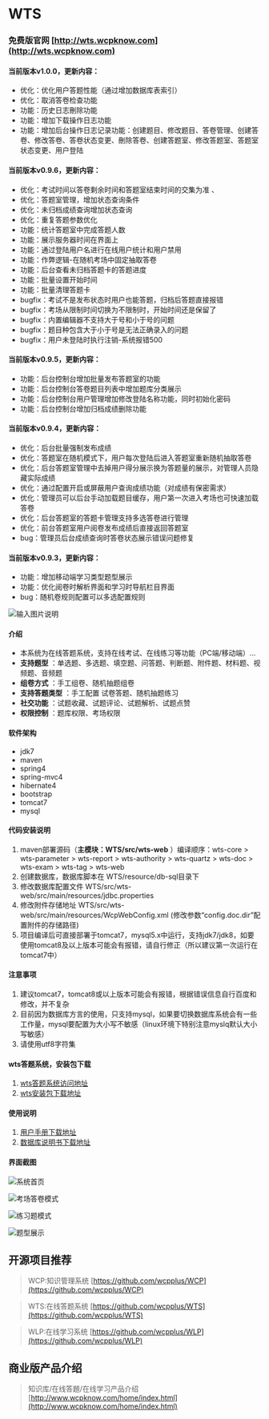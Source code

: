 # WTS
### 免费版官网 [http://wts.wcpknow.com](http://wts.wcpknow.com)
#### 当前版本v1.0.0，更新内容：
- 优化：优化用户答题性能（通过增加数据库表索引）
- 优化：取消答卷检查功能
- 功能：历史日志刪除功能
- 功能：增加下载操作日志功能
- 功能：增加后台操作日志记录功能：创建题目、修改题目、答卷管理、创建答卷、修改答卷、答卷状态变更、刪除答卷、创建答题室、修改答题室、答题室状态变更、用户登陆

#### 当前版本v0.9.6，更新内容：

- 优化：考试时间以答卷剩余时间和答题室结束时间的交集为准 、
- 优化：答题室管理，增加状态查询条件
- 优化：未归档成绩查询增加状态查询
- 优化：重复答题参数优化 
- 功能：统计答题室中完成答题人数
- 功能：展示服务器时间在界面上
- 功能：通过登陆用户名进行在线用户统计和用户禁用
- 功能：作弊逻辑-在随机考场中固定抽取答卷
- 功能：后台查看未归档答题卡的答题进度
- 功能：批量设置开始时间
- 功能：批量清理答题卡 
- bugfix：考试不是发布状态时用户也能答题，归档后答题直接报错
- bugfix：考场从限制时间切换为不限制时，开始时间还是保留了
- bugfix：内置编辑器不支持大于号和小于号的问题
- bugfix：题目种包含大于小于号是无法正确录入的问题
- bugfix：用户未登陆时执行注销-系统报错500

#### 当前版本v0.9.5，更新内容：

- 功能：后台控制台增加批量发布答题室的功能
- 功能：后台控制台答卷题目列表中增加题库分类展示
- 功能：后台控制台用户管理增加修改登陆名称功能，同时初始化密码
- 功能：后台控制台增加归档成绩删除功能

#### 当前版本v0.9.4，更新内容：
- 优化：后台批量强制发布成绩
- 优化：答题室在随机模式下，用户每次登陆后进入答题室重新随机抽取答卷
- 优化：后台答题室管理中去掉用户得分展示换为答题量的展示，对管理人员隐藏实际成绩
- 优化：通过配置开启或屏蔽用户查询成绩功能（对成绩有保密需求）
- 优化：管理员可以后台手动加载题目缓存，用户第一次进入考场也可快速加载答卷
- 优化：后台答题室的答题卡管理支持多选答卷进行管理
- 优化：前台答题室用户阅卷发布成绩后直接返回答题室
- bug：管理员后台成绩查询时答卷状态展示错误问题修复
 
#### 当前版本v0.9.3，更新内容：
- 功能：增加移动端学习类型题型展示
- 功能：优化阅卷时解析界面和学习时导航栏目界面
- bug：随机卷规则配置可以多选配置规则
 



![输入图片说明](https://images.gitee.com/uploads/images/2020/0227/191046_6a25de34_24089.png "wts移动端展示4.png")


#### 介绍
- 本系统为在线答题系统，支持在线考试、在线练习等功能（PC端/移动端）... 
-  **支持题型** ：单选题、多选题、填空题、问答题、判断题、附件题、材料题、视频题、音频题
-  **组卷方式** ：手工组卷、随机抽题组卷
-  **支持答题类型** ：手工配置 试卷答题、随机抽题练习
-  **社交功能** ：试题收藏、试题评论、试题解析、试题点赞
-  **权限控制** ：题库权限、考场权限

#### 软件架构
- jdk7
- maven
- spring4
- spring-mvc4
- hibernate4
- bootstrap
- tomcat7
- mysql

#### 代码安装说明
1. maven部署源码（**主模块：WTS/src/wts-web** ）编译顺序：wts-core > wts-parameter > wts-report > wts-authority > wts-quartz > wts-doc > wts-exam > wts-tag > wts-web
2. 创建数据库，数据库脚本在 WTS/resource/db-sql目录下
3. 修改数据库配置文件 WTS/src/wts-web/src/main/resources/jdbc.properties
4. 修改附件存储地址 WTS/src/wts-web/src/main/resources/WcpWebConfig.xml (修改参数“config.doc.dir”配置附件的存储路径)
5. 项目编译后可直接部署于tomcat7，mysql5.x中运行，支持jdk7/jdk8，如要使用tomcat8及以上版本可能会有报错，请自行修正（所以建议第一次运行在tomcat7中）

#### 注意事项
1. 建议tomcat7，tomcat8或以上版本可能会有报错，根据错误信息自行百度和修改，并不复杂
2. 目前因为数据库方言的使用，只支持mysql，如果要切换数据库系统会有一些工作量，mysql要配置为大小写不敏感（linux环境下特别注意myslq默认大小写敏感）
3. 请使用utf8字符集

#### wts答题系统，安装包下载

1.  [wts答题系统访问地址](http://www.wcpdoc.com/webspecial/home/Pub2c909b2b6739306301678806130d48fe.html)
2.  [wts安装包下载地址](http://www.wcpdoc.com/webdoc/view/Pub2c909b2b6fbdee960170338a8220471d.html)

#### 使用说明

1.  [用户手册下载地址](http://www.wcpdoc.com/webdoc/view/Pub2c909b2b6fbdee960170394c7fa1517a.html)
2.  [数据库说明书下载地址](http://www.wcpdoc.com/webdoc/view/Pub2c94830b8a8e24e7018ab161f9a4497a.html)


#### 界面截图

![系统首页](https://images.gitee.com/uploads/images/2020/0216/113146_ff9fb0d9_24089.jpeg "系统首页.jpg")


![考场答卷模式](https://images.gitee.com/uploads/images/2020/0216/113334_fb9136e3_24089.png "考场答卷模式.png")


![练习题模式](https://images.gitee.com/uploads/images/2020/0216/113352_ad18a676_24089.png "练习题模式.png")


![题型展示](https://images.gitee.com/uploads/images/2020/0216/151033_e21c1913_24089.png "火狐截图_2020-02-16T07-09-55.943Z.png")


## 开源项目推荐
	
> WCP:知识管理系统 [https://github.com/wcpplus/WCP](https://github.com/wcpplus/WCP)

> WTS:在线答题系统 [https://github.com/wcpplus/WTS](https://github.com/wcpplus/WTS)

> WLP:在线学习系统 [https://github.com/wcpplus/WLP](https://github.com/wcpplus/WLP)

## 商业版产品介绍
 > 知识库/在线答題/在线学习产品介绍 [http://www.wcpknow.com/home/index.html](http://www.wcpknow.com/home/index.html)
